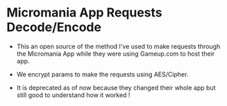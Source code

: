 # Micromania App Requests Decode/Encode

- This an open source of the method I've used to make requests through the Micromania App while they were using Gameup.com to host their app.

- We encrypt params to make the requests using AES/Cipher.

- It is deprecated as of now because they changed their whole app but still good to understand how it worked !
 
